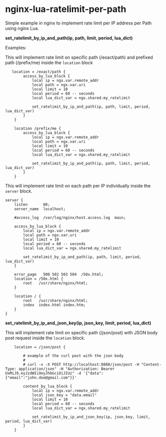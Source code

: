 # nginx-lua-ratelimit-per-path
Simple example in nginx to implement rate limit per IP address per Path using nginx Lua.

**set_ratelimit_by_ip_and_path(ip, path, limit, period, lua_dict)**

Examples:

This will implement rate limit on specific path (/exact/path) and prefixed path (/prefix/me) inside the `location` block
```
   location = /exact/path {
        access_by_lua_block {        
            local ip = ngx.var.remote_addr
            local path = ngx.var.uri
            local limit = 10
            local period = 60 -- seconds
            local lua_dict_var = ngx.shared.my_ratelimit

            set_ratelimit_by_ip_and_path(ip, path, limit, period, lua_dict_var)
        } 
    }

    location /prefix/me {
        access_by_lua_block {        
            local ip = ngx.var.remote_addr
            local path = ngx.var.uri
            local limit = 10
            local period = 60 -- seconds
            local lua_dict_var = ngx.shared.my_ratelimit

            set_ratelimit_by_ip_and_path(ip, path, limit, period, lua_dict_var)
        } 
    }

```


This will implement rate limit on each path per IP individually inside the `server` block.
```
server {
    listen       80;
    server_name  localhost;

    #access_log  /var/log/nginx/host.access.log  main;

    access_by_lua_block {        
        local ip = ngx.var.remote_addr
        local path = ngx.var.uri
        local limit = 10
        local period = 60 -- seconds
        local lua_dict_var = ngx.shared.my_ratelimit

        set_ratelimit_by_ip_and_path(ip, path, limit, period, lua_dict_var)
    } 

    error_page   500 502 503 504  /50x.html;
    location = /50x.html {
        root   /usr/share/nginx/html;
    }

    location / {
        root   /usr/share/nginx/html;
        index  index.html index.htm;
    }
}
```


**set_ratelimit_by_ip_and_json_key(ip, json_key, limit, period, lua_dict)**

This will implement rate limit on specific path (/json/post) with JSON body post request inside the `location` block.

```
    location = /json/post {

        # example of the curl post with the json body
        #
        # curl -v -X POST http://localhost:8080/json/post -H "Content-Type: application/json" -H "Authorization: Bearer UxMiJ9.eyJzdWIiOeyJhbGciOiJIUz" -d '{"data":{"email":"john.doe@gmail.com"}}'

        content_by_lua_block {
            local ip = ngx.var.remote_addr
            local json_key = "data.email"
            local limit = 10
            local period = 60 -- seconds
            local lua_dict_var = ngx.shared.my_ratelimit

            set_ratelimit_by_ip_and_json_key(ip, json_key, limit, period, lua_dict_var)
        }
    }
```